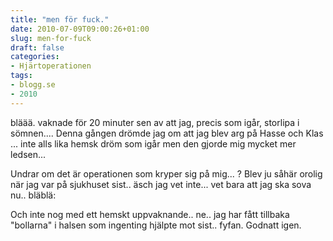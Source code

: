 ```yaml
---
title: "men för fuck."
date: 2010-07-09T09:00:26+01:00
slug: men-for-fuck
draft: false
categories:
- Hjärtoperationen
tags:
- blogg.se
- 2010
---
```

bläää. vaknade för 20 minuter sen av att jag, precis som igår, storlipa i sömnen.... Denna gången drömde jag om att jag blev arg på Hasse och Klas ... inte alls lika hemsk dröm som igår men den gjorde mig mycket mer ledsen...  
  
Undrar om det är operationen som kryper sig på mig... ? Blev ju såhär orolig när jag var på sjukhuset sist.. äsch jag vet inte... vet bara att jag ska sova nu.. bläblä:  
  
Och inte nog med ett hemskt uppvaknande.. ne.. jag har fått tillbaka "bollarna" i halsen som ingenting hjälpte mot sist.. fyfan. Godnatt igen.